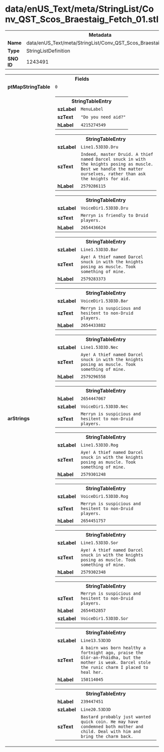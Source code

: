 <h1>data/enUS_Text/meta/StringList/Conv_QST_Scos_Braestaig_Fetch_01.stl</h1><table><tr><th colspan="100%">Metadata</th></tr><tr><td><b>Name</b></td><td>data/enUS_Text/meta/StringList/Conv_QST_Scos_Braestaig_Fetch_01.stl</td></tr><tr><td><b>Type</b></td><td>StringListDefinition</td></tr><tr><td><b>SNO ID</b></td><td>1243491</td></tr></table>

<table><tr><th colspan="100%">Fields</th></tr><tr><td><b>ptMapStringTable</b></td><td><code>0</code></td></tr><tr><td><b>arStrings</b></td><td><table><tr><th colspan="100%">StringTableEntry</th></tr><tr><td><b>szLabel</b></td><td><code>MenuLabel</code></td></tr><tr><td><b>szText</b></td><td><code>"Do you need aid?"</code></td></tr><tr><td><b>hLabel</b></td><td><code>4215274549</code></td></tr></table>


<table><tr><th colspan="100%">StringTableEntry</th></tr><tr><td><b>szLabel</b></td><td><code>Line1.53D3D.Dru</code></td></tr><tr><td><b>szText</b></td><td><code>Indeed, master Druid. A thief named Darcel snuck in with the knights posing as muscle. Best we handle the matter ourselves, rather than ask the knights for aid.</code></td></tr><tr><td><b>hLabel</b></td><td><code>2579286115</code></td></tr></table>


<table><tr><th colspan="100%">StringTableEntry</th></tr><tr><td><b>szLabel</b></td><td><code>VoiceDir1.53D3D.Dru</code></td></tr><tr><td><b>szText</b></td><td><code>Merryn is friendly to Druid players. </code></td></tr><tr><td><b>hLabel</b></td><td><code>2654436624</code></td></tr></table>


<table><tr><th colspan="100%">StringTableEntry</th></tr><tr><td><b>szLabel</b></td><td><code>Line1.53D3D.Bar</code></td></tr><tr><td><b>szText</b></td><td><code>Aye! A thief named Darcel snuck in with the knights posing as muscle. Took something of mine.</code></td></tr><tr><td><b>hLabel</b></td><td><code>2579283373</code></td></tr></table>


<table><tr><th colspan="100%">StringTableEntry</th></tr><tr><td><b>szLabel</b></td><td><code>VoiceDir1.53D3D.Bar</code></td></tr><tr><td><b>szText</b></td><td><code>Merryn is suspicious and hesitent to non-Druid players. </code></td></tr><tr><td><b>hLabel</b></td><td><code>2654433882</code></td></tr></table>


<table><tr><th colspan="100%">StringTableEntry</th></tr><tr><td><b>szLabel</b></td><td><code>Line1.53D3D.Nec</code></td></tr><tr><td><b>szText</b></td><td><code>Aye! A thief named Darcel snuck in with the knights posing as muscle. Took something of mine.</code></td></tr><tr><td><b>hLabel</b></td><td><code>2579296558</code></td></tr></table>


<table><tr><th colspan="100%">StringTableEntry</th></tr><tr><td><b>hLabel</b></td><td><code>2654447067</code></td></tr><tr><td><b>szLabel</b></td><td><code>VoiceDir1.53D3D.Nec</code></td></tr><tr><td><b>szText</b></td><td><code>Merryn is suspicious and hesitent to non-Druid players. </code></td></tr></table>


<table><tr><th colspan="100%">StringTableEntry</th></tr><tr><td><b>szLabel</b></td><td><code>Line1.53D3D.Rog</code></td></tr><tr><td><b>szText</b></td><td><code>Aye! A thief named Darcel snuck in with the knights posing as muscle. Took something of mine.</code></td></tr><tr><td><b>hLabel</b></td><td><code>2579301248</code></td></tr></table>


<table><tr><th colspan="100%">StringTableEntry</th></tr><tr><td><b>szLabel</b></td><td><code>VoiceDir1.53D3D.Rog</code></td></tr><tr><td><b>szText</b></td><td><code>Merryn is suspicious and hesitent to non-Druid players. </code></td></tr><tr><td><b>hLabel</b></td><td><code>2654451757</code></td></tr></table>


<table><tr><th colspan="100%">StringTableEntry</th></tr><tr><td><b>szLabel</b></td><td><code>Line1.53D3D.Sor</code></td></tr><tr><td><b>szText</b></td><td><code>Aye! A thief named Darcel snuck in with the knights posing as muscle. Took something of mine.</code></td></tr><tr><td><b>hLabel</b></td><td><code>2579302348</code></td></tr></table>


<table><tr><th colspan="100%">StringTableEntry</th></tr><tr><td><b>szText</b></td><td><code>Merryn is suspicious and hesitent to non-Druid players. </code></td></tr><tr><td><b>hLabel</b></td><td><code>2654452857</code></td></tr><tr><td><b>szLabel</b></td><td><code>VoiceDir1.53D3D.Sor</code></td></tr></table>


<table><tr><th colspan="100%">StringTableEntry</th></tr><tr><td><b>szLabel</b></td><td><code>Line13.53D3D</code></td></tr><tr><td><b>szText</b></td><td><code>A bairn was born healthy a fortnight ago, praise the Glór-an-Fháidha, but the mother is weak. Darcel stole the runic charm I placed to heal her.</code></td></tr><tr><td><b>hLabel</b></td><td><code>150114045</code></td></tr></table>


<table><tr><th colspan="100%">StringTableEntry</th></tr><tr><td><b>hLabel</b></td><td><code>239447451</code></td></tr><tr><td><b>szLabel</b></td><td><code>Line20.53D3D</code></td></tr><tr><td><b>szText</b></td><td><code>Bastard probably just wanted quick coin. He may have condemned both mother and child. Deal with him and bring the charm back.</code></td></tr></table>


</td></tr></table>

